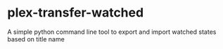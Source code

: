 # plex-transfer-watched
A simple python command line tool to export and import watched states based on title name 
